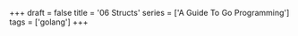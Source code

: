 +++
draft = false
title = '06 Structs'
series = ['A Guide To Go Programming']
tags = ['golang']
+++
